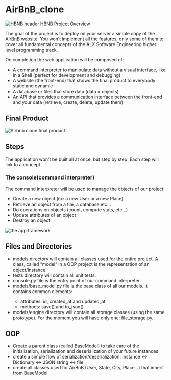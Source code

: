 <h1> AirBnB_clone</h1>
<img src="https://github.com/Sgechuki/readme_images/blob/main/header.png" alt="HBNB header">
<a href="https://youtu.be/E12Xc3H2xqo">HBNB Project Overview</a>
<p>The goal of the project is to deploy on your server a simple copy of the <a href="https://alx-intranet.hbtn.io/rltoken/m8g02HcD2ovrl_K-zulYBw">AirBnB website</a>.
You won’t implement all the features, only some of them to cover all fundamental concepts of the ALX Software Engineering higher level programming track.</p>
<p>On completion the web application will be composed of:</p>
  <ul>
    <li>A command interpreter to manipulate data without a visual interface, like in a Shell (perfect for development and debugging)</li>
    <li>A website (the front-end) that shows the final product to everybody: static and dynamic</li>
    <li>A database or files that store data (data = objects)</li>
    <li>An API that provides a communication interface between the front-end and your data (retrieve, create, delete, update them)</li>
  </ul>
<h2>Final Product</h2>
<img src="https://github.com/Sgechuki/readme_images/blob/main/l1.png" alt="Airbnb clone final product">
<h2>Steps</h2>
<p>The application won't be built all at once, but step by step.
Each step will link to a concept</p>
<h3>The console(command interpreter)</h3>
<p> The command interpreter will be used to manage the objects of our project:</p>
<ul>
  <li>Create a new object (ex: a new User or a new Place)</li>
  <li>Retrieve an object from a file, a database etc…</li>
  <li>Do operations on objects (count, compute stats, etc…)</li>
  <li>Update attributes of an object</li>
  <li>Destroy an object</li>
 </ul>
<img src="https://github.com/Sgechuki/readme_images/blob/main/model.png" alt="the app framework">
<h2>Files and Directories</h2>
<p>
  <ul>
      <li>models directory will contain all classes used for the entire project. A class, called “model” in a OOP
      project is the representation of an object/instance.</li>
      <li>tests directory will contain all unit tests.</li>
      <li>console.py file is the entry point of our command interpreter.</li>
      <li>models/base_model.py file is the base class of all our models. It contains common elements:</li>
      <ul>
        <li>attributes: id, created_at and updated_at</li>
        <li>methods: save() and to_json()</li>
      </ul>
      <li>models/engine directory will contain all storage classes (using the same prototype). For the moment you will have only one: file_storage.py.</li>
  </ul>
 </p>

<h2>OOP</h2>
<ul>
  <li>Create a parent class (called BaseModel) to take care of the initialization, serialization and deserialization of your future instances</li>
  <li>create a simple flow of serialization/deserialization: Instance <-> Dictionary <-> JSON string <-> file</li>
  <li>create all classes used for AirBnB (User, State, City, Place…) that inherit from BaseModel</li>
</ul>
